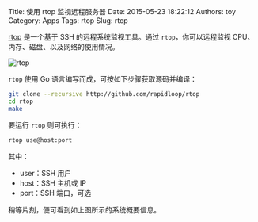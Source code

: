 Title: 使用 rtop 监视远程服务器
Date: 2015-05-23 18:22:12
Authors: toy
Category: Apps
Tags: rtop
Slug: rtop

[rtop][r] 是一个基于 SSH 的远程系统监视工具。通过 `rtop`，你可以远程监视
CPU、内存、磁盘、以及网络的使用情况。

![rtop](/images/2015/05/rtop.png)

<!-- PELICAN_END_SUMMARY -->

`rtop` 使用 Go 语言编写而成，可按如下步骤获取源码并编译：

```bash
git clone --recursive http://github.com/rapidloop/rtop
cd rtop
make
```

要运行 `rtop` 则可执行：

```bash
rtop use@host:port
```

其中：

- user：SSH 用户
- host：SSH 主机或 IP
- port：SSH 端口，可选

稍等片刻，便可看到如上图所示的系统概要信息。

[r]: http://www.rtop-monitor.org/
